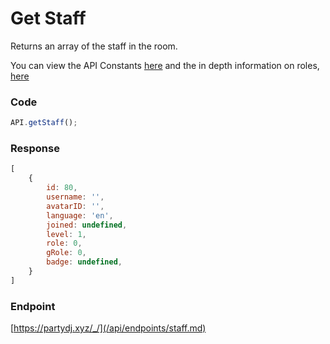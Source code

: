 # Get Staff

Returns an array of the staff in the room.

You can view the API Constants [here](/api/constants.md) and the in depth information on roles, [here](/api/roles.md)

### Code

```js
API.getStaff();
```

### Response

```js
[
    {
        id: 80,
        username: '',
        avatarID: '',
        language: 'en',
        joined: undefined,
        level: 1,
        role: 0,
        gRole: 0,
        badge: undefined,
    }
]
```

### Endpoint

[https://partydj.xyz/_/](/api/endpoints/staff.md)
